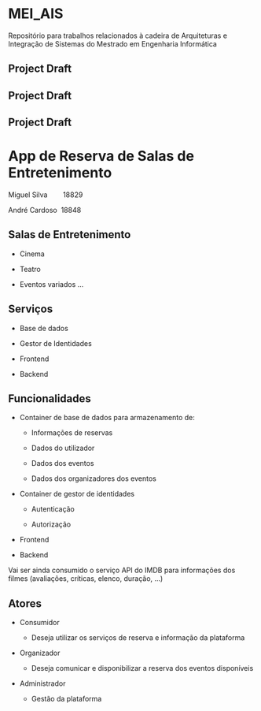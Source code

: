 # MEI_AIS
Repositório para trabalhos relacionados à cadeira de Arquiteturas e Integração de Sistemas do Mestrado em Engenharia Informática
## Project Draft
## Project Draft
<!-- CHANGELOG:START -->
## Project Draft
# App de Reserva de Salas de Entretenimento

Miguel Silva        18829

André Cardoso  18848

## Salas de Entretenimento

- Cinema

- Teatro

- Eventos variados …

## Serviços

- Base de dados

- Gestor de Identidades

- Frontend

- Backend

## Funcionalidades

- Container de base de dados para armazenamento de:
  
  - Informações de reservas
  
  - Dados do utilizador
  
  - Dados dos eventos
  
  - Dados dos organizadores dos eventos

- Container de gestor de identidades
  
  - Autenticação
  
  - Autorização

- Frontend

- Backend

Vai ser ainda consumido o serviço API do IMDB para informações dos filmes (avaliações, críticas, elenco, duração, …)

## Atores

- Consumidor
  
  - Deseja utilizar os serviços de reserva e informação da plataforma

- Organizador
  
  - Deseja comunicar e disponibilizar a reserva dos eventos disponíveis

- Administrador
  
  - Gestão da plataforma
<!-- CHANGELOG:END -->
